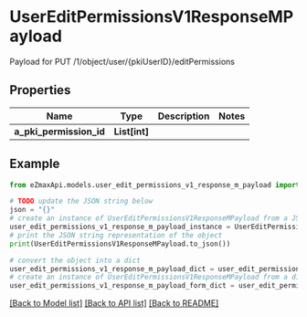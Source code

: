 # UserEditPermissionsV1ResponseMPayload

Payload for PUT /1/object/user/{pkiUserID}/editPermissions

## Properties

Name | Type | Description | Notes
------------ | ------------- | ------------- | -------------
**a_pki_permission_id** | **List[int]** |  | 

## Example

```python
from eZmaxApi.models.user_edit_permissions_v1_response_m_payload import UserEditPermissionsV1ResponseMPayload

# TODO update the JSON string below
json = "{}"
# create an instance of UserEditPermissionsV1ResponseMPayload from a JSON string
user_edit_permissions_v1_response_m_payload_instance = UserEditPermissionsV1ResponseMPayload.from_json(json)
# print the JSON string representation of the object
print(UserEditPermissionsV1ResponseMPayload.to_json())

# convert the object into a dict
user_edit_permissions_v1_response_m_payload_dict = user_edit_permissions_v1_response_m_payload_instance.to_dict()
# create an instance of UserEditPermissionsV1ResponseMPayload from a dict
user_edit_permissions_v1_response_m_payload_form_dict = user_edit_permissions_v1_response_m_payload.from_dict(user_edit_permissions_v1_response_m_payload_dict)
```
[[Back to Model list]](../README.md#documentation-for-models) [[Back to API list]](../README.md#documentation-for-api-endpoints) [[Back to README]](../README.md)


